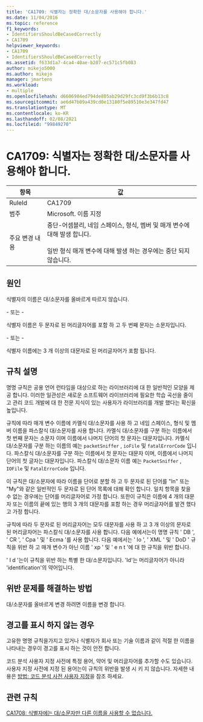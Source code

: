 ```yaml
---
title: 'CA1709: 식별자는 정확한 대/소문자를 사용해야 합니다.'
ms.date: 11/04/2016
ms.topic: reference
f1_keywords:
- IdentifiersShouldBeCasedCorrectly
- CA1709
helpviewer_keywords:
- CA1709
- IdentifiersShouldBeCasedCorrectly
ms.assetid: f633d1a7-4ca4-40ae-b207-ec571c5fb083
author: mikejo5000
ms.author: mikejo
manager: jmartens
ms.workload:
- multiple
ms.openlocfilehash: d6606984ed794de805ab29d29fc3cd9f3b6b13c8
ms.sourcegitcommit: ae6d47b09a439cd0e13180f5e89510e3e347fd47
ms.translationtype: MT
ms.contentlocale: ko-KR
ms.lasthandoff: 02/08/2021
ms.locfileid: "99849270"
---
```

# <a name="ca1709-identifiers-should-be-cased-correctly"></a>CA1709: 식별자는 정확한 대/소문자를 사용해야 합니다.

|항목|값|
|-|-|
|RuleId|CA1709|
|범주|Microsoft. 이름 지정|
|주요 변경 내용|중단-어셈블리, 네임 스페이스, 형식, 멤버 및 매개 변수에 대해 발생 합니다.<br /><br /> 일반 형식 매개 변수에 대해 발생 하는 경우에는 중단 되지 않습니다.|

## <a name="cause"></a>원인

식별자의 이름은 대/소문자를 올바르게 따르지 않습니다.

\- 또는 -

식별자 이름은 두 문자로 된 머리글자어를 포함 하 고 두 번째 문자는 소문자입니다.

\- 또는 -

식별자 이름에는 3 개 이상의 대문자로 된 머리글자어가 포함 됩니다.

## <a name="rule-description"></a>규칙 설명

명명 규칙은 공용 언어 런타임을 대상으로 하는 라이브러리에 대 한 일반적인 모양을 제공 합니다. 이러한 일관성은 새로운 소프트웨어 라이브러리에 필요한 학습 곡선을 줄이고 관리 코드 개발에 대 한 전문 지식이 있는 사용자가 라이브러리를 개발 했다는 확신을 높입니다.

규칙에 따라 매개 변수 이름에 카멜식 대/소문자를 사용 하 고 네임 스페이스, 형식 및 멤버 이름을 파스칼식 대/소문자를 사용 합니다. 카멜식 대/소문자를 구분 하는 이름에서 첫 번째 문자는 소문자 이며 이름에서 나머지 단어의 첫 문자는 대문자입니다. 카멜식 대/소문자를 구분 하는 이름의 예는 `packetSniffer` , `ioFile` 및 `fatalErrorCode` 입니다. 파스칼식 대/소문자를 구분 하는 이름에서 첫 문자는 대문자 이며, 이름에서 나머지 단어의 첫 글자는 대문자입니다. 파스칼식 대/소문자 이름 예는 `PacketSniffer` , `IOFile` 및 `FatalErrorCode` 입니다.

이 규칙은 대/소문자에 따라 이름을 단어로 분할 하 고 두 문자로 된 단어를 "In" 또는 "My"와 같은 일반적인 두 문자로 된 단어 목록에 대해 확인 합니다. 일치 항목을 찾을 수 없는 경우에는 단어를 머리글자어로 가정 합니다. 또한이 규칙은 이름에 4 개의 대문자 또는 이름의 끝에 있는 행의 3 개의 대문자를 포함 하는 경우 머리글자어를 발견 했다고 가정 합니다.

규칙에 따라 두 문자로 된 머리글자어는 모두 대문자를 사용 하 고 3 개 이상의 문자로 된 머리글자어는 파스칼식 대/소문자를 사용 합니다. 다음 예에서는이 명명 규칙 ' DB ', ' CR ', ' Cpa ' 및 ' Ecma '를 사용 합니다. 다음 예에서는 ' Io ', ' XML ' 및 ' DoD ' 규칙을 위반 하 고 매개 변수가 아닌 이름 ' xp ' 및 ' e n t '에 대 한 규칙을 위반 합니다.

' I d '는이 규칙을 위반 하는 특별 한 대/소문자입니다. 'Id'는 머리글자어가 아니라 'identification'의 약어입니다.

## <a name="how-to-fix-violations"></a>위반 문제를 해결하는 방법

대/소문자를 올바르게 변경 하려면 이름을 변경 합니다.

## <a name="when-to-suppress-warnings"></a>경고를 표시 하지 않는 경우

고유한 명명 규칙을가지고 있거나 식별자가 회사 또는 기술 이름과 같이 적절 한 이름을 나타내는 경우이 경고를 표시 하는 것이 안전 합니다.

코드 분석 사용자 지정 사전에 특정 용어, 약어 및 머리글자어를 추가할 수도 있습니다. 사용자 지정 사전에 지정 된 용어는이 규칙의 위반을 발생 시 키 지 않습니다. 자세한 내용은 [방법: 코드 분석 사전 사용자 지정](../code-quality/how-to-customize-the-code-analysis-dictionary.md)을 참조 하세요.

## <a name="related-rules"></a>관련 규칙

[CA1708: 식별자에는 대/소문자만 다른 이름을 사용할 수 없습니다.](/dotnet/fundamentals/code-analysis/quality-rules/ca1708)
